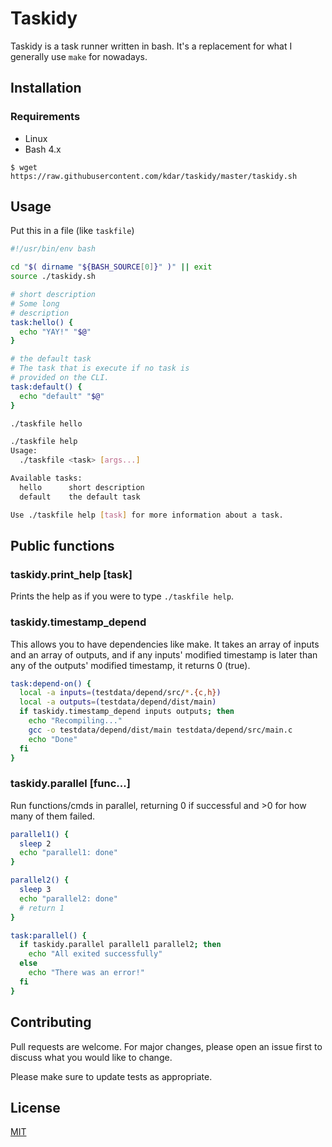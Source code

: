 # Taskidy

Taskidy is a task runner written in bash. It's a replacement for what I generally use `make` for nowadays.

## Installation

### Requirements

* Linux
* Bash 4.x

`$ wget https://raw.githubusercontent.com/kdar/taskidy/master/taskidy.sh`

## Usage

Put this in a file (like `taskfile`)

```bash
#!/usr/bin/env bash

cd "$( dirname "${BASH_SOURCE[0]}" )" || exit
source ./taskidy.sh

# short description
# Some long
# description
task:hello() {  
  echo "YAY!" "$@"
}

# the default task
# The task that is execute if no task is
# provided on the CLI.
task:default() {
  echo "default" "$@"
}
```

```bash
./taskfile hello
```

```bash
./taskfile help  
Usage:
  ./taskfile <task> [args...]

Available tasks:
  hello      short description
  default    the default task  

Use ./taskfile help [task] for more information about a task.
```

## Public functions

### taskidy.print_help [task]

Prints the help as if you were to type `./taskfile help`.

### taskidy.timestamp_depend <inputs> <outputs>

This allows you to have dependencies like make. It takes an array of inputs and an array of outputs, and if any inputs' modified timestamp is later than any of the outputs' modified timestamp, it returns 0 (true).

```bash
task:depend-on() {
  local -a inputs=(testdata/depend/src/*.{c,h})
  local -a outputs=(testdata/depend/dist/main)
  if taskidy.timestamp_depend inputs outputs; then
    echo "Recompiling..."
    gcc -o testdata/depend/dist/main testdata/depend/src/main.c
    echo "Done"
  fi
}
```

### taskidy.parallel [func...]

Run functions/cmds in parallel, returning 0 if successful and >0 for how many of them failed.

```bash
parallel1() {
  sleep 2
  echo "parallel1: done"
}

parallel2() {
  sleep 3
  echo "parallel2: done"
  # return 1
}

task:parallel() {
  if taskidy.parallel parallel1 parallel2; then
    echo "All exited successfully"
  else
    echo "There was an error!"
  fi
}
```

## Contributing

Pull requests are welcome. For major changes, please open an issue first to discuss what you would like to change.

Please make sure to update tests as appropriate.

## License

[MIT](https://choosealicense.com/licenses/mit/)

